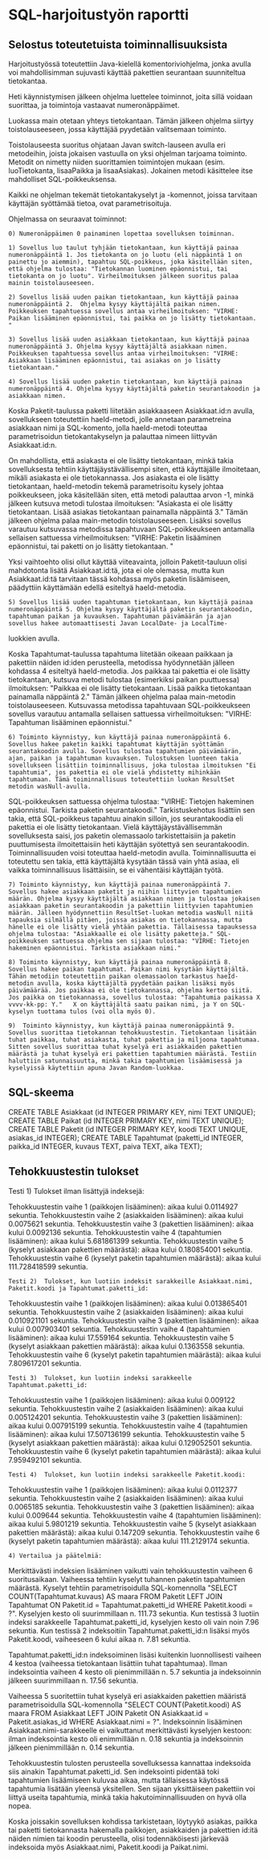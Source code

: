# SQL-harjoitustyön raportti

## Selostus toteutetuista toiminnallisuuksista

Harjoitustyössä toteutettiin Java-kielellä komentoriviohjelma, jonka avulla voi mahdollisimman sujuvasti käyttää pakettien seurantaan suunniteltua tietokantaa. 

Heti käynnistymisen jälkeen ohjelma luettelee toiminnot, joita sillä voidaan suorittaa, ja toimintoja vastaavat numeronäppäimet. 

Luokassa main otetaan yhteys tietokantaan. Tämän jälkeen ohjelma siirtyy toistolauseeseen, jossa käyttäjää pyydetään valitsemaan toiminto. 

Toistolauseesta suoritus ohjataan Javan switch-lauseen avulla eri metodeihin, joista jokaisen vastuulla on yksi ohjelman tarjoama toiminto. Metodit on nimetty niiden suorittamien toimintojen mukaan (esim. luoTietokanta, lisaaPaikka ja lisaaAsiakas). Jokainen metodi käsittelee itse mahdolliset SQL-poikkeuksensa. 

Kaikki ne ohjelman tekemät tietokantakyselyt ja -komennot, joissa tarvitaan käyttäjän syöttämää tietoa, ovat parametrisoituja. 

Ohjelmassa on seuraavat toiminnot:

	0) Numeronäppäimen 0 painaminen lopettaa sovelluksen toiminnan. 

	1) Sovellus luo taulut tyhjään tietokantaan, kun käyttäjä painaa numeronäppäintä 1. Jos tietokanta on jo luotu (eli näppäintä 1 on painettu jo aiemmin), tapahtuu SQL-poikkeus, joka käsitellään siten, että ohjelma tulostaa: "Tietokannan luominen epäonnistui, tai tietokanta on jo luotu". Virheilmoituksen jälkeen suoritus palaa mainin toistolauseeseen. 

	2) Sovellus lisää uuden paikan tietokantaan, kun käyttäjä painaa numeronäppäintä 2.  Ohjelma kysyy käyttäjältä paikan nimen. Poikkeuksen tapahtuessa sovellus antaa virheilmoituksen: "VIRHE: Paikan lisääminen epäonnistui, tai paikka on jo lisätty tietokantaan. " 

	3) Sovellus lisää uuden asiakkaan tietokantaan, kun käyttäjä painaa numeronäppäintä 3. Ohjelma kysyy käyttäjältä asiakkaan nimen. Poikkeuksen tapahtuessa sovellus antaa virheilmoituksen: "VIRHE: Asiakkaan lisääminen epäonnistui, tai asiakas on jo lisätty tietokantaan."

	4) Sovellus lisää uuden paketin tietokantaan, kun käyttäjä painaa numeronäppäintä 4. Ohjelma kysyy käyttäjältä paketin seurantakoodin ja asiakkaan nimen. 

Koska Paketit-taulussa paketti liitetään asiakkaaseen Asiakkaat.id:n avulla, sovellukseen toteutettiin haeId-metodi, jolle annetaan parametreina asiakkaan nimi ja SQL-komento, jolla haeId-metodi toteuttaa parametrisoidun tietokantakyselyn ja palauttaa nimeen liittyvän Asiakkaat.id:n. 

On mahdollista, että asiakasta ei ole lisätty tietokantaan, minkä takia sovelluksesta tehtiin käyttäjäystävällisempi siten, että käyttäjälle ilmoitetaan, mikäli asiakasta ei ole tietokannassa. Jos asiakasta ei ole lisätty tietokantaan, haeId-metodin tekemä parametrisoitu kysely johtaa poikkeukseen, joka käsitellään siten, että metodi palauttaa arvon -1, minkä jälkeen kutsuva metodi tulostaa ilmoituksen: "Asiakasta ei ole lisätty tietokantaan. Lisää asiakas tietokantaan painamalla näppäintä 3." Tämän jälkeen ohjelma palaa main-metodin toistolauseeseen. Lisäksi sovellus varautuu kutsuvassa metodissa tapahtuvaan SQL-poikkeukseen antamalla sellaisen sattuessa virheilmoituksen: "VIRHE: Paketin lisääminen epäonnistui, tai paketti on jo lisätty tietokantaan. " 

Yksi vaihtoehto olisi ollut käyttää viiteavainta, jolloin Paketit-tauluun olisi mahdotonta lisätä Asiakkaat.id:tä, jota ei ole olemassa, mutta kun Asiakkaat.id:tä tarvitaan tässä kohdassa myös paketin lisäämiseen, päädyttiin käyttämään edellä esiteltyä haeId-metodia.

	5) Sovellus lisää uuden tapahtuman tietokantaan, kun käyttäjä painaa numeronäppäintä 5. Ohjelma kysyy käyttäjältä paketin seurantakoodin, tapahtuman paikan ja kuvauksen. Tapahtuman päivämäärän ja ajan sovellus hakee automaattisesti Javan LocalDate- ja LocalTime- 
luokkien avulla. 

Koska Tapahtumat-taulussa tapahtuma liitetään oikeaan paikkaan ja pakettiin näiden id:iden perusteella, metodissa hyödynnetään jälleen kohdassa 4 esiteltyä haeId-metodia. Jos paikkaa tai pakettia ei ole lisätty tietokantaan, kutsuva metodi tulostaa (esimerkiksi paikan puuttuessa) ilmoituksen: "Paikkaa ei ole lisätty tietokantaan. Lisää paikka tietokantaan painamalla näppäintä 2." Tämän jälkeen ohjelma palaa main-metodin toistolauseeseen. Kutsuvassa metodissa tapahtuvaan SQL-poikkeukseen sovellus varautuu antamalla sellaisen sattuessa virheilmoituksen: "VIRHE: Tapahtuman lisääminen epäonnistui."

	6) Toiminto käynnistyy, kun käyttäjä painaa numeronäppäintä 6. Sovellus hakee paketin kaikki tapahtumat käyttäjän syöttämän seurantakoodin avulla. Sovellus tulostaa tapahtumien päivämäärän, ajan, paikan ja tapahtuman kuvauksen. Tulostuksen luonteen takia sovellukseen lisättiin toiminnallisuus, joka tulostaa ilmoituksen "Ei tapahtumia", jos pakettia ei ole vielä yhdistetty mihinkään tapahtumaan. Tämä toiminnallisuus toteutettiin luokan ResultSet metodin wasNull-avulla. 

SQL-poikkeuksen sattuessa ohjelma tulostaa: "VIRHE: Tietojen hakeminen epäonnistui. Tarkista paketin seurantakoodi." Tarkistuskehotus lisättiin sen takia, että  SQL-poikkeus tapahtuu ainakin silloin, jos seurantakoodia eli pakettia ei ole lisätty tietokantaan. Vielä käyttäjäystävällisemmän sovelluksesta saisi, jos paketin olemassaolo tarkistettaisiin ja paketin puuttumisesta ilmoitettaisiin heti käyttäjän syötettyä sen seurantakoodin. Toiminnallisuuden voisi toteuttaa haeId-metodin avulla. Toiminnallisuutta ei toteutettu sen takia, että käyttäjältä kysytään tässä vain yhtä asiaa, eli vaikka toiminnallisuus lisättäisiin, se ei vähentäisi käyttäjän työtä.

	7) Toiminto käynnistyy, kun käyttäjä painaa numeronäppäintä 7. Sovellus hakee asiakkaan paketit ja niihin liittyvien tapahtumien määrän. Ohjelma kysyy käyttäjältä asiakkaan nimen ja tulostaa jokaisen asiakkaan paketin seurantakoodin ja pakettiin liittyvien tapahtumien määrän. Jälleen hyödynnettiin ResultSet-luokan metodia wasNull niitä tapauksia silmällä pitäen, joissa asiakas on tietokannassa, mutta hänelle ei ole lisätty vielä yhtään pakettia. Tällaisessa tapauksessa ohjelma tulostaa: "Asiakkaalle ei ole lisätty paketteja." SQL-poikkeuksen sattuessa ohjelma sen sijaan tulostaa: "VIRHE: Tietojen hakeminen epäonnistui. Tarkista asiakkaan nimi." 

	8) Toiminto käynnistyy, kun käyttäjä painaa numeronäppäintä 8. Sovellus hakee paikan tapahtumat. Paikan nimi kysytään käyttäjältä. Tähän metodiin toteutettiin paikan olemassaolon tarkastus haeId-metodin avulla, koska käyttäjältä pyydetään paikan lisäksi myös päivämäärää. Jos paikkaa ei ole tietokannassa, ohjelma kertoo siitä. Jos paikka on tietokannassa, sovellus tulostaa: "Tapahtumia paikassa X vvvv-kk-pp: Y."   X on käyttäjältä saatu paikan nimi, ja Y on SQL-kyselyn tuottama tulos (voi olla myös 0). 

	9)  Toiminto käynnistyy, kun käyttäjä painaa numeronäppäintä 9. Sovellus suorittaa tietokannan tehokkuustestin. Tietokantaan lisätään tuhat paikkaa, tuhat asiakasta, tuhat pakettia ja miljoona tapahtumaa. Sitten sovellus suorittaa tuhat kyselyä eri asiakkaiden pakettien määrästä ja tuhat kyselyä eri pakettien tapahtumien määrästä. Testiin haluttiin satunnaisuutta, minkä takia tapahtumien lisäämisessä ja kyselyissä käytettiin apuna Javan Random-luokkaa.

## SQL-skeema

CREATE TABLE Asiakkaat (id INTEGER PRIMARY KEY, nimi
TEXT UNIQUE);
CREATE TABLE Paikat (id INTEGER PRIMARY KEY, nimi
TEXT UNIQUE);
CREATE TABLE Paketit (id INTEGER PRIMARY KEY, koodi
TEXT UNIQUE, asiakas_id INTEGER);
CREATE TABLE Tapahtumat (paketti_id INTEGER, paikka_id INTEGER, kuvaus TEXT, paiva TEXT, aika TEXT);

## Tehokkuustestin tulokset

Testi 1)  Tulokset ilman lisättyjä indeksejä:

Tehokkuustestin vaihe 1 (paikkojen lisääminen): aikaa kului 0.0114927 sekuntia.
Tehokkuustestin vaihe 2 (asiakkaiden lisääminen): aikaa kului 0.0075621 sekuntia.
Tehokkuustestin vaihe 3 (pakettien lisääminen): aikaa kului 0.0092136 sekuntia.
Tehokkuustestin vaihe 4 (tapahtumien lisääminen): aikaa kului 5.681861399 sekuntia.
Tehokkuustestin vaihe 5 (kyselyt asiakkaan pakettien määrästä): aikaa kului 0.180854001 sekuntia.
Tehokkuustestin vaihe 6 (kyselyt paketin tapahtumien määrästä): aikaa kului 111.728418599 sekuntia.

	Testi 2)  Tulokset, kun luotiin indeksit sarakkeille Asiakkaat.nimi, Paketit.koodi ja Tapahtumat.paketti_id:

Tehokkuustestin vaihe 1 (paikkojen lisääminen): aikaa kului 0.013865401 sekuntia.
Tehokkuustestin vaihe 2 (asiakkaiden lisääminen): aikaa kului 0.010921101 sekuntia.
Tehokkuustestin vaihe 3 (pakettien lisääminen): aikaa kului 0.007903401 sekuntia.
Tehokkuustestin vaihe 4 (tapahtumien lisääminen): aikaa kului 17.559164 sekuntia.
Tehokkuustestin vaihe 5 (kyselyt asiakkaan pakettien määrästä): aikaa kului 0.1363558 sekuntia.
Tehokkuustestin vaihe 6 (kyselyt paketin tapahtumien määrästä): aikaa kului 7.809617201 sekuntia.

	Testi 3)  Tulokset, kun luotiin indeksi sarakkeelle Tapahtumat.paketti_id:

Tehokkuustestin vaihe 1 (paikkojen lisääminen): aikaa kului 0.009122 sekuntia.
Tehokkuustestin vaihe 2 (asiakkaiden lisääminen): aikaa kului 0.005124201 sekuntia.
Tehokkuustestin vaihe 3 (pakettien lisääminen): aikaa kului 0.007915199 sekuntia.
Tehokkuustestin vaihe 4 (tapahtumien lisääminen): aikaa kului 17.507136199 sekuntia.
Tehokkuustestin vaihe 5 (kyselyt asiakkaan pakettien määrästä): aikaa kului 0.129052501 sekuntia.
Tehokkuustestin vaihe 6 (kyselyt paketin tapahtumien määrästä): aikaa kului 7.959492101 sekuntia.

	Testi 4)  Tulokset, kun luotiin indeksi sarakkeelle Paketit.koodi:

Tehokkuustestin vaihe 1 (paikkojen lisääminen): aikaa kului 0.0112377 sekuntia.
Tehokkuustestin vaihe 2 (asiakkaiden lisääminen): aikaa kului 0.0065185 sekuntia.
Tehokkuustestin vaihe 3 (pakettien lisääminen): aikaa kului 0.009644 sekuntia.
Tehokkuustestin vaihe 4 (tapahtumien lisääminen): aikaa kului 5.9801219 sekuntia.
Tehokkuustestin vaihe 5 (kyselyt asiakkaan pakettien määrästä): aikaa kului 0.147209 sekuntia.
Tehokkuustestin vaihe 6 (kyselyt paketin tapahtumien määrästä): aikaa kului 111.2129174 sekuntia.

	4) Vertailua ja päätelmiä:

Merkittävästi indeksien lisääminen vaikutti vain tehokkuustestin vaiheen 6 suoritusaikaan. Vaiheessa tehtiin kyselyt tuhannen paketin tapahtumien määrästä. Kyselyt tehtiin parametrisoidulla SQL-komennolla 
	"SELECT COUNT(Tapahtumat.kuvaus) AS maara 
	FROM Paketit LEFT JOIN Tapahtumat 
	ON Paketit.id = Tapahtumat.paketti_id WHERE Paketit.koodi = ?". 
Kyselyjen kesto oli suurimmillaan n. 111.73 sekuntia. Kun testissä 3 luotiin indeksi sarakkeelle Tapahtumat.paketti_id, kyselyjen kesto oli vain noin 7.96  sekuntia. Kun testissä 2 indeksoitiin Tapahtumat.paketti_id:n lisäksi myös Paketit.koodi, vaiheeseen 6 kului aikaa n.  7.81 sekuntia. 

Tapahtumat.paketti_id:n indeksoiminen lisäsi kuitenkin luonnollisesti vaiheen 4 kestoa (vaiheessa tietokantaan lisättiin tuhat tapahtumaa). Ilman indeksointia vaiheen 4 kesto oli  pienimmillään n. 5.7 sekuntia ja indeksoinnin jälkeen suurimmillaan n. 17.56 sekuntia. 

Vaiheessa 5 suoritettiin tuhat kyselyä eri asiakkaiden pakettien määristä parametrisoidulla SQL-komennolla 
	"SELECT COUNT(Paketit.koodi) AS maara 
	FROM Asiakkaat LEFT JOIN Paketit 
	ON Asiakkaat.id = Paketit.asiakas_id WHERE Asiakkaat.nimi = ?". 
Indeksoinnin lisääminen Asiakkaat.nimi-sarakkeelle ei vaikuttanut merkittävästi kyselyjen kestoon: ilman indeksointia kesto oli enimmillään n. 0.18 sekuntia ja indeksoinnin jälkeen pienimmillään n. 0.14 sekuntia. 

Tehokkuustestin tulosten perusteella sovelluksessa kannattaa indeksoida siis ainakin Tapahtumat.paketti_id. Sen indeksointi pidentää toki tapahtumien lisäämiseen kuluvaa aikaa, mutta tällaisessa käytössä tapahtumia lisätään yleensä yksitellen. Sen sijaan yksittäiseen pakettiin voi liittyä useita tapahtumia, minkä takia hakutoiminnallisuuden on hyvä olla nopea. 

Koska joissakin sovelluksen kohdissa tarkistetaan, löytyykö asiakas, paikka tai paketti tietokannasta hakemalla paikkojen, asiakkaiden ja pakettien id:itä näiden nimien tai koodin perusteella, olisi todennäköisesti järkevää indeksoida myös Asiakkaat.nimi, Paketit.koodi ja Paikat.nimi. 

